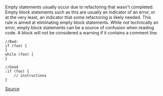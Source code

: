 Empty statements usually occur due to refactoring that wasn't completed.
Empty block statements such as this are usually an indicator of an error, or at the very least, an indicator that some refactoring is likely needed.
This rule is aimed at eliminating empty block statements. While not technically an error, empty block statements can be a source of confusion when reading code.
A block will not be considered a warning if it contains a comment line.

```
//Bad:
if (foo) {
}
while (foo) {
}

//Good
:if (foo) {
    // instructions
}

```

[Source](http://eslint.org/docs/rules/no-empty)
